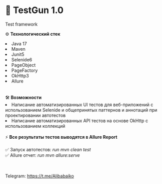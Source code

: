 # 🤖 TestGun 1.0
Test framework

⚙️ <b>Технологический стек</b>
<li>Java 17</li>
<li>Maven</li>
<li>Junit5</li>
<li>Selenide6</li>
<li>PageObject</li>
<li>PageFactory</li>
<li>OkHttp3</li>
<li>Allure</li>
<br><br>
🛠 <b>Возможности</b>
<li>Написание автоматизированных UI тестов для веб-приложений с использованием Selenide и общепринятых паттернов и аннотаций при проектировании автотестов</li>
<li>Написание автоматизированных API тестов на основе OkHttp с использованием коллекций</li>
<br>
⚡️ <b>Все результаты тестов выводятся в Allure Report</b>
<br><br>
✅ Запуск автотестов: <i>run mvn clean test</i>
<br>
✅ Allure отчет: <i>run mvn allure:serve</i>

<br><br>Telegram: https://t.me/Alibabaiko






